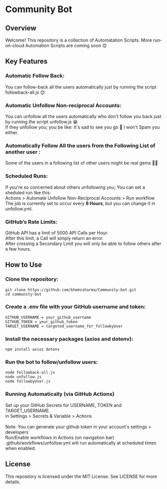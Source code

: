 # Community Bot

## Overview
Welcome! This repository is a collection of Automatation Scripts. More run-on-cloud Automation Scripts are coming soon 😊

## Key Features

### Automatic Follow Back: 
You can follow-back all the users automatically just by running the script followback-all.js 😊
### Automatic Unfollow Non-reciprocal Accounts: 
You can unfollow all the users automatically who don't follow you back just by running the script unfollow.js 😁 <br>
If they unfollow you; you be like: It's sad to see you go 🥹 I won't Spam you either.
### Automatically Follow All the users from the Following List of another user :
Some of the users in a following list of other users might be real gems 💎🤗

### Scheduled Runs: 
If you're so concerned about others unfollowing you; You can set a sheduled run like this: <br> 
Actions > Automate Unfollow Non-Reciprocal Accounts > Run workflow<br>
The job is currently set to occur every <strong>8 Hours</strong>, but you can change it in unfollow.yml.

### GitHub’s Rate Limits: 
 GitHub API has a limit of 5000 API Calls per Hour. <br> 
 After this limit, a Call will simply return an error. <br>
 After crossing a Secondary Limit you will only be able to follow others after a few hours.

## How to Use ##

### Clone the repository:
```
git clone https://github.com/khemssharma/Community-bot.git 
cd community-bot
```

### Create a .env file with your GitHub username and token:
```
GITHUB_USERNAME = your_github_username     
GITHUB_TOKEN = your_github_token
TARGET_USERNAME = targeted_username_for_followbyUser
```

### Install the necessary packages (axios and dotenv):
```
npm install axios dotenv
```

### Run the bot to follow/unfollow users:
```
node followback-all.js
node unfollow.js
node followbyUser.js
```

### Running Automatically (via GitHub Actions)
Set up your GitHub Secrets for USERNAME, TOKEN and TARGET_USERNAME.   
in Settings > Secrets & Variable > Actions<br>  
Note: You can generate your github token in your account's settings > developers <br>
Run/Enable workflows in Actions (on navigation bar) <br>
.github/workflows/unfollow.yml will run automatically at scheduled times when enabled. 

## License
This repository is licensed under the MIT License. See LICENSE for more details.
